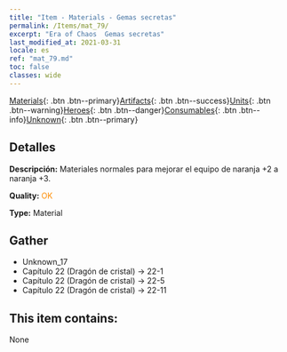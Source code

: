 ```yaml
---
title: "Item - Materials - Gemas secretas"
permalink: /Items/mat_79/
excerpt: "Era of Chaos  Gemas secretas"
last_modified_at: 2021-03-31
locale: es
ref: "mat_79.md"
toc: false
classes: wide
---
```

 [Materials](/es/Items/){: .btn .btn--primary}[Artifacts](/es/Items/Artifacts/){: .btn .btn--success}[Units](/es/Items/Units/){: .btn .btn--warning}[Heroes](/es/Items/Heroes/){: .btn .btn--danger}[Consumables](/es/Items/Consumables/){: .btn .btn--info}[Unknown](/es/Items/Unknown/){: .btn .btn--primary}

## Detalles
 **Descripción:** Materiales normales para mejorar el equipo de naranja +2 a naranja +3.

 **Quality:** <span style="color: #FF8C00">OK</span>

 **Type:** Material

## Gather

*    Unknown_17 
*    Capítulo 22 (Dragón de cristal) -> 22-1 
*    Capítulo 22 (Dragón de cristal) -> 22-5 
*    Capítulo 22 (Dragón de cristal) -> 22-11 

## This item contains:

  None

